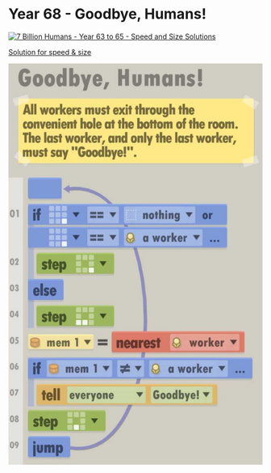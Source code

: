 # Year 68 - Goodbye, Humans!

[![7 Billion Humans - Year 63 to 65 - Speed and Size Solutions](https://img.youtube.com/vi/EdfDd23WvIw/0.jpg)](https://www.youtube.com/watch?v=EdfDd23WvIw&t=496s)

[Solution for speed & size](../Year49/solution.txt)

![Solution for speed & size](solution.JPEG "Year 68")